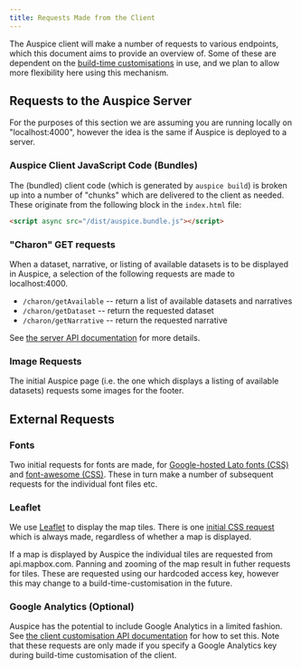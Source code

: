 ```yaml
---
title: Requests Made from the Client
---
```


The Auspice client will make a number of requests to various endpoints, which this document aims to provide an overview of.
Some of these are dependent on the [build-time customisations](customise-client/introduction.md) in use, and we plan to allow more flexibility here using this mechanism.


## Requests to the Auspice Server
For the purposes of this section we are assuming you are running locally on "localhost:4000", however the idea is the same if Auspice is deployed to a server.


### Auspice Client JavaScript Code (Bundles)
The (bundled) client code (which is generated by `auspice build`) is broken up into a number of "chunks" which are delivered to the client as needed.
These originate from the following block in the `index.html` file:
```html
<script async src="/dist/auspice.bundle.js"></script>
```

### "Charon" GET requests
When a dataset, narrative, or listing of available datasets is to be displayed in Auspice, a selection of the following requests are made to localhost:4000.

* `/charon/getAvailable` -- return a list of available datasets and narratives
* `/charon/getDataset` -- return the requested dataset
* `/charon/getNarrative` -- return the requested narrative

See [the server API documentation](server/api.md) for more details.

### Image Requests

The initial Auspice page (i.e. the one which displays a listing of available datasets) requests some images for the footer.

## External Requests

### Fonts
Two initial requests for fonts are made, for [Google-hosted Lato fonts (CSS)](https://fonts.googleapis.com/css?family=Lato:100,200,300,400,500,700) and [font-awesome (CSS)](https://maxcdn.bootstrapcdn.com/font-awesome/4.4.0/css/font-awesome.min.css">).
These in turn make a number of subsequent requests for the individual font files etc.


### Leaflet
We use [Leaflet](https://leafletjs.com/) to display the map tiles.
There is one [initial CSS request](https://unpkg.com/leaflet@1.0.1/dist/leaflet.css) which is always made, regardless of whether a map is displayed.

If a map is displayed by Auspice the individual tiles are requested from api.mapbox.com.
Panning and zooming of the map result in futher requests for tiles.
These are requested using our hardcoded access key, however this may change to a build-time-customisation in the future.


### Google Analytics (Optional)
Auspice has the potential to include Google Analytics in a limited fashion.
See [the client customisation API documentation](customise-client/api.md#available-customisations) for how to set this.
Note that these requests are only made if you specify a Google Analytics key during build-time customisation of the client.
